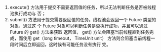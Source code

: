 1. execute() ⽅法⽤于提交不需要返回值的任务，所以⽆法判断任务是否被线程池执⾏成功与 否；
2.  submit() ⽅法⽤于提交需要返回值的任务。线程池会返回⼀个 Future 类型的对象，通过这 个 Future 对象可以判断任务是否执⾏成功，并且可以通过 Future 的 get() ⽅法来获取 返回值， get() ⽅法会阻塞当前线程直到任务完成，⽽使⽤ get（long timeout， TimeUnit unit） ⽅法则会阻塞当前线程⼀段时间后⽴即返回，这时候有可能任务没有执⾏ 完。 